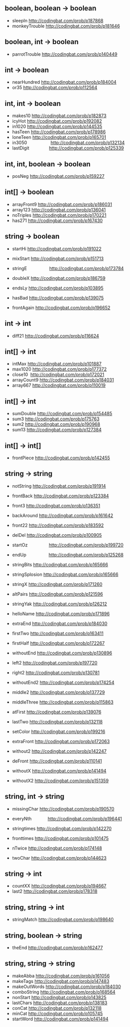 ## boolean, boolean -> boolean

- sleepIn                 http://codingbat.com/prob/p187868
- monkeyTrouble                http://codingbat.com/prob/p181646

 
## boolean, int -> boolean

- parrotTrouble    http://codingbat.com/prob/p140449

 

 

## int -> boolean

- nearHundred     http://codingbat.com/prob/p184004
- or35                       http://codingbat.com/prob/p112564

 

## int, int -> boolean

- makes10                              http://codingbat.com/prob/p182873
- icyHot                   http://codingbat.com/prob/p192082
- in1020                   http://codingbat.com/prob/p144535
- hasTeen                               http://codingbat.com/prob/p178986
- loneTeen             http://codingbat.com/prob/p165701
- in3050                   http://codingbat.com/prob/p132134
- lastDigit                http://codingbat.com/prob/p125339
 

## int, int, boolean -> boolean

- posNeg                http://codingbat.com/prob/p159227


## int[] -> boolean

- arrayFront9  http://codingbat.com/prob/p186031
- array123     http://codingbat.com/prob/p136041
- noTriples    http://codingbat.com/prob/p170221
- has271       http://codingbat.com/prob/p167430


## string -> boolean

- startHi                   http://codingbat.com/prob/p191022
- mixStart               http://codingbat.com/prob/p151713
- stringE                  http://codingbat.com/prob/p173784
- doubleX       http://codingbat.com/prob/p186759

- endsLy        http://codingbat.com/prob/p103895
- hasBad        http://codingbat.com/prob/p139075
- frontAgain    http://codingbat.com/prob/p196652



## int -> int

- diff21    http://codingbat.com/prob/p116624


## int[] -> int

- intMax       http://codingbat.com/prob/p101887
- max1020      http://codingbat.com/prob/p177372
- close10      http://codingbat.com/prob/p172021
- arrayCount9  http://codingbat.com/prob/p184031
- array667     http://codingbat.com/prob/p110019


## int[] -> int

- sumDouble         http://codingbat.com/prob/p154485
- sum3                     http://codingbat.com/prob/p175763
- sum2                     http://codingbat.com/prob/p190968
- sum13                   http://codingbat.com/prob/p127384


## int[] -> int[]

- frontPiece  http://codingbat.com/prob/p142455

 
## string -> string

- notString             http://codingbat.com/prob/p191914
- frontBack            http://codingbat.com/prob/p123384
- front3                   http://codingbat.com/prob/p136351
- backAround       http://codingbat.com/prob/p161642
- front22                 http://codingbat.com/prob/p183592
- delDel                   http://codingbat.com/prob/p100905
- startOz                 http://codingbat.com/prob/p199720
- endUp                  http://codingbat.com/prob/p125268
- stringBits        http://codingbat.com/prob/p165666
- stringSplosion  http://codingbat.com/prob/p165666
- stringX         http://codingbat.com/prob/p171260
- altPairs        http://codingbat.com/prob/p121596
- stringYak       http://codingbat.com/prob/p126212

- helloName       http://codingbat.com/prob/p171896
- extraEnd        http://codingbat.com/prob/p184030
- firstTwo        http://codingbat.com/prob/p163411
- firstHalf       http://codingbat.com/prob/p172267
- withoutEnd      http://codingbat.com/prob/p130896
- left2           http://codingbat.com/prob/p197720
- right2          http://codingbat.com/prob/p130781
- withoutEnd2     http://codingbat.com/prob/p174254
- middle2         http://codingbat.com/prob/p137729
- middleThree     http://codingbat.com/prob/p115863
- atFirst         http://codingbat.com/prob/p139076
- lastTwo         http://codingbat.com/prob/p132118
- setColor        http://codingbat.com/prob/p199216
- extraFront      http://codingbat.com/prob/p172063
- without2        http://codingbat.com/prob/p142247
- deFront         http://codingbat.com/prob/p110141
- withoutX        http://codingbat.com/prob/p141494
- withoutX2       http://codingbat.com/prob/p151359


## string, int -> string

- missingChar        http://codingbat.com/prob/p190570
- everyNth             http://codingbat.com/prob/p196441
- stringtimes    http://codingbat.com/prob/p142270
- fronttimes     http://codingbat.com/prob/p101475

- nTwice         http://codingbat.com/prob/p174148
- twoChar        http://codingbat.com/prob/p144623


## string -> int

- countXX    http://codingbat.com/prob/p194667
- last2      http://codingbat.com/prob/p178318


## string, string -> int

- stringMatch     http://codingbat.com/prob/p198640


## string, boolean -> string

- theEnd         http://codingbat.com/prob/p162477



## string, string -> string

- makeAbba        http://codingbat.com/prob/p161056
- makeTags        http://codingbat.com/prob/p147483
- makeOutWords    http://codingbat.com/prob/p184030
- comboString     http://codingbat.com/prob/p168564
- nonStart        http://codingbat.com/prob/p143825
- lastChars       http://codingbat.com/prob/p138183
- conCat          http://codingbat.com/prob/p132118
- minCat          http://codingbat.com/prob/p105745
- startWord       http://codingbat.com/prob/p141494

